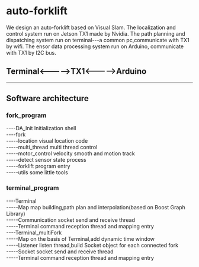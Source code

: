 # auto-forklift
We design an auto-forklift based on Visual Slam. 
The localization and control system run on Jetson TX1 made by Nvidia.
The path planning and dispatching system run on terminal---a common pc,communicate with TX1 by wifi.
The ensor data processing system run on Arduino, communicate with TX1 by I2C bus.

## Terminal<----->TX1<----->Arduino
-------------------------------------------------------------------------------------------------------
## Software architecture  

### fork_program  
----DA_Init   Initialization shell  
----fork  
      -----location           visual location code  
      -----multi_thread     multi thread control  
      -----motor_control    velocity smooth and motion track  
      -----detect           sensor state process  
      -----forklift         program entry  
      -----utils            some little tools  
### terminal_program  
----Terminal  
      -----Map              map building,path plan and interpolation(based on Boost Graph Library)  
      -----Communication    socket send and receive thread  
      -----Terminal         command reception thread and mapping entry  
----Terminal_multiFork  
      -----Map              on the basis of Terminal,add dynamic time window  
      -----Listener         listen thread,build Socket object for each connected fork  
      -----Socket           socket send and receive thread  
      -----Terminal         command reception thread and mapping entry  
